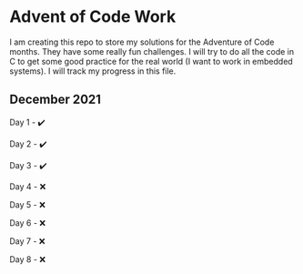 # Advent of Code Work
I am creating this repo to store my solutions for the Adventure of Code months. They have some really fun challenges. I will try to do all the code in C to get some good practice for the real world (I want to work in embedded systems). I will track my progress in this file.

## December 2021
Day 1 - :heavy_check_mark:

Day 2 - :heavy_check_mark:

Day 3 - :heavy_check_mark:

Day 4 - :x:

Day 5 - :x:

Day 6 - :x:

Day 7 - :x:

Day 8 - :x:
